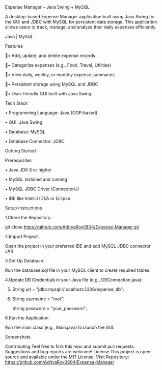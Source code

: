 Expense Manager – Java Swing + MySQL

A desktop-based Expense Manager application built using Java Swing for the GUI and JDBC with MySQL for persistent data storage. This application allows users to track, manage, and analyze their daily expenses efficiently.

Java | MySQL

Features

• Add, update, and delete expense records

• Categorize expenses (e.g., Food, Travel, Utilities)

• View daily, weekly, or monthly expense summaries

• Persistent storage using MySQL and JDBC

• User-friendly GUI built with Java Swing

Tech Stack

• Programming Language: Java (OOP-based)

• GUI: Java Swing

• Database: MySQL

• Database Connector: JDBC


Getting Started

Prerequisites

• Java JDK 8 or higher

• MySQL installed and running

• MySQL JDBC Driver (Connector/J)

• IDE like IntelliJ IDEA or Eclipse

Setup Instructions

1.Clone the Repository:

   git clone https://github.com/AdityaRoy0804/Expense-Manager.git
   
2.Import Project:

   Open the project in your preferred IDE and add MySQL JDBC connector JAR.
   
3.Set Up Database:

   Run the database.sql file in your MySQL client to create required tables.
   
4.Update DB Credentials in your Java file (e.g., DBConnection.java):

5.   String url = "jdbc:mysql://localhost:3306/expense_db";
6.   
   String username = "root";

   String password = "your_password";
   
6.Run the Application:

   Run the main class (e.g., Main.java) to launch the GUI.
   
Screenshots



Contributing
Feel free to fork this repo and submit pull requests. Suggestions and bug reports are welcome!
License
This project is open-source and available under the MIT License.
Visit Repository: https://github.com/AdityaRoy0804/Expense-Manager
